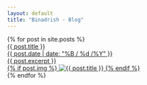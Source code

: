 ```yaml
---
layout: default
title: "Binadrish - Blog"
---
```



<html lang="es">    
    <div class="posts-list">
    {% for post in site.posts %}
        <div class="pst-format-container">
            <a href="{{ post.url }}" class="ag-courses-item_link">
                <div class="pst-header">
                    <div class="pst-courses-item_title">
                        {{ post.title }}
                    </div>
                    <div class="pst-courses-item_date-box">
                        <span class="pst-courses-item_date">
                            {{ post.date | date: "%B / %d /%Y" }}
                        </span>             
                    </div>
                    <div class="pst-description">
                        {{ post.excerpt }}
                    </div>
                </div>
                {% if post.img %}
                        <img src="{{ post.img }}" alt="{{ post.title }}">
                {% endif %}   
            </a>
        </div>
    {% endfor %}
    </div>

